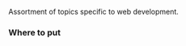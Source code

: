 Assortment of topics specific to web development.

### Where to put <script> tags in HTML markup?
- Place library script such as the jQuery library in the head section.
- Place normal script in the head unless it becomes a performance/page load issue.
- Place script associated with includes, within and at the end of that include. One example of this is .ascx user controls in asp.net pages - place the script at the end of that markup.
- Place script that impacts the render of the page at the end of the body (before the body closure).
- Do NOT place script in the markup such as <input onclick="myfunction()"/> - better to put it in event handlers in your script body instead.
- If you cannot decide, put it in the head until you have a reason not to such as page blocking issues.
- Footnote: "When you need it and not prior"

### Difference between PUT and POST HTTP Requests
- PUT method is used to create or overwrite a resource at a particular url that is known by the client.
- POST method is used to send user-generated data to the web server, ex. when a user comments on a forum or if they upload a profile picture. It can be used if you do not know the specific url of where your newly created resource should reside. POST sends data to a specific URI and expects the resource at that URI to handle the request. POST is used for annotation of existing resources, providing a block of data (such as the result of submitting a form) to a data-handling process, or extending a database through an append operation
- POST method should be used to create a subordinate (child) of the resource identified  by the Request-URI
- PUT requests can be sent multiple times without without changing the result (idempotent) while multiple POST requests will create a new subordinate each time (not idempotent)

### What happens when you enter a URL into browser and hit 'Enter'?
- Browser looks up IP address first in the browser cache, then in the OS cache, then in the Router cache, then in the DNS cache
- then the ISP’s DNS server begins a recursive search from the root nameserver, through the .com top-level nameserver, to Facebook’s nameserver. Normally, the DNS server will have names of the .com nameservers in cache, and so a hit to the root nameserver will not be necessary.
- A DNS, or domain name system, is a server with a database of IP addresses and their associated hostnames. When a user types a URL into their browser, a DNS server is what translates that URL into the IP address that indicates its location online. A DNS lookup, then, is the process of a finding a specific DNS record. You can think of it as your computer looking up a number in a phone book.
- One worrying thing about DNS is that the entire domain like wikipedia.org or facebook.com seems to map to a single IP address. Fortunately, there are ways of mitigating the bottleneck:
  - Round-robin DNS is a solution where the DNS lookup returns multiple IP addresses, rather than just one. For example, facebook.com actually maps to four IP addresses.
  - Load-balancer is the piece of hardware that listens on a particular IP address and forwards the requests to other servers. Major sites will typically use expensive high-performance load balancers.
  - Geographic DNS improves scalability by mapping a domain name to different IP addresses, depending on the client’s geographic location. This is great for hosting static content so that different servers don’t have to update shared state.
- The browser sends an HTTP request to the website's server
- The GET request names the URL to fetch: “http://facebook.com/”. The browser identifies itself (User-Agent header), and states what types of responses it will accept (Accept and Accept-Encoding headers). The Connection header asks the server to keep the TCP connection open for further requests.
- The request also contains the cookies that the browser has for this domain. As you probably already know, cookies are key-value pairs that track the state of a web site in between different page requests. And so the cookies store the name of the logged-in user, a secret number that was assigned to the user by the server, some of user’s settings, etc. The cookies will be stored in a text file on the client, and sent to the server with every request.
- The website’s server responds with a permanent redirect to preferred URL (usually for SEO reasons)
- The browser sends another GET request to the redirected URL
- The website’s server receives the request, processes it, and sends back an HTML response
- The browser begins rendering the HTML document, even before it has received all of it
- The browser sends requests for embedded objects such as stylesheets, images, and JS files. the browser will send a GET request to retrieve each of these files.
- Static files, unlike dynamic files, can be cached. For example, Facebook uses a content delivery network (CDN) to distribute static content – images, style sheets, and JavaScript files. So, the files will be copied to many machines across the globe.
- Static content often represents the bulk of the bandwidth of a site, and can be easily replicated across a CDN. Often, sites will use a third-party CDN provider, instead of operating a CDN themselves. For example, Facebook’s static files are hosted by Akamai, the largest CDN provider.
- The browser continues to make AJAX requests in the background as needed

### CDN
Using a Content Delivery Network (CDN) optimizes the delivery of static assets on your site. This allows us to offload all requests for these static assets off of your web dynos, which in turn will free those dynos to handle more requests for dynamic content.
- Benefits:
  - Improving website load times - By distributing content closer to website visitors by using a nearby CDN server (among other optimizations), visitors experience faster page loading times. As visitors are more inclined to click away from a slow-loading site, a CDN can reduce bounce rates and increase the amount of time that people spend on the site. In other words, a faster a website means more visitors will stay and stick around longer.
  - Reducing bandwidth costs - Bandwidth consumption costs for website hosting is a primary expense for websites. Through caching and other optimizations, CDNs are able to reduce the amount of data an origin server must provide, thus reducing hosting costs for website owners.
  - Increasing content availability and redundancy - Large amounts of traffic or hardware failures can interrupt normal website function. Thanks to their distributed nature, a CDN can handle more traffic and withstand hardware failure better than many origin servers.
  - Improving website security - A CDN may improve security by providing DDoS mitigation, improvements to security certificates, and other optimizations.
- Many developers make use of Amazon’s S3 service for serving static assets that have been uploaded previously, either manually or by some form of build process. Whilst this works, this is not recommended as S3 was designed as a file storage service and not for optimal delivery of files under load. Therefore, serving static assets from S3 is not recommended.
- Amazon’s CloudFront service is designed as a content delivery network to serve static assets such as CSS or JavaScript files from edge cache locations.
- Edge cache locations are groups of servers distributed around the world optimized for the high throughput serving of small static files. Using latency based DNS resolution, Amazon are able to route requests to particular assets to the closest edge cache location to the end user reducing latency, and improving speed.
  - CloudFront works from what is called a distribution. A distribution is the direct equivalent of an S3 bucket. Each distribution is assigned a domain name that is used to access your distributions assets.
  - A distribution draws its contents from an origin. The origin is where CloudFront will draw files from should it not have a copy within the distribution. Once a file has been requested from the origin CloudFront will cache that asset and return it directly to the end user.

### How to speed up a slow website
- reduce the number of HTTP requests being made by combining and minifying your HTML, CSS, and JS files
- try to asynchronous load the larger files, or defer JS file loading
- minimize the TTFB (time to first byte), the amount of time a browser has to wait before getting the first byte of data from the server, to under 200ms. can use caching for this
- consider switching to another DNS provider that has faster average lookup times
- consider upgrading your hosting option from shared hosting (share resources like CPU, RAM, and disk space with other sites on the same server) to VPS (dedicated portions of the resources, but still sharing) to a dedicated server
- use tools like Gzip to compress larger files for faster download times
- enable caching
- compress images using tools like Pingdom and compressor.io, crop and re-size images to be their actual display sizes, to cut down on editing time
- use a CDN for static files, but for videos, use Youtube or Vimeo to host and then embed the link, to cut back on the large video file size
- avoid using inline CSS in HTML doc and minimize number of CSS files to download
- use lazy loading to prioritize loading content that is within the user’s viewport, and loading content outside the viewport afterwards
- limit the number of redirects that occur in your site, to limit the number of requests that are made
- add database indices to optimize common queries
- monitor event listeners to weed out any zombies

### Strategies to speed up Webpack build times and minimize Webpack builds

- Use packages that allows webpack to parallelize the build, i.e. spread out the work to multiple processors. Examples include “parallel-webpack”, “happypack” and the parallel option on UglifyJS plugin.
- Also in the Uglify plugin, can speed up minification by 3-4 times by disabling the compression (whitespace removal and symbol mangling)
- Skip parsing: You can tell web pack to skip certain files or sets of files in its JS file parsing process if you’re certain those files don’t use any dependencies
- More exclusions: You can also exclude files from loaders and other plugins such as tools like transpires and minifiers that also rely on syntax trees - it is common to skip minification for non-customer facing code.
- Sharing Code: To avoid having duplicate code in different bundles, can find duplicates with web pack Bundle Analyzer and Bundle Buddy and then split them out into shared chunks with web pack’s CommonsChunkPlugin.
- Create a manifest chunk: First start with a digest, a simple map of module IDs to hashes that repack will use to resolve a filename when importing modules asynchronously. Then, you need to extract this module digest into a spearte file entirely so that the boilerplate code at the top of each bundle doesn’t have to be updated. This is where you can create a CommonsChunk plugin, which greatly reduced the frequency of rebuilds and allows you to ship only a single copy of webpack’s boilerplate code.
- Research lighter, cheaper source map options.
- Remember to clear your cache whenever package dependencies change - something you can automate with an npm post install script

### Difference between SASS, LESS, and CSS?
Syntactically Awesome Stylesheets (Sass) and Leaner CSS (LESS) are both CSS preprocessors. They are special stylesheet extensions that make designing easier and more efficient. Both Sass and LESS compile into CSS stylesheets so that browsers can read them, which is a necessary step because modern browsers cannot read .sass or .less file types. When it comes down to it, both are similar. They make writing CSS simpler, more object-oriented, and a more enjoyable experience.
Differences:
- Sass is in Ruby, Less is in JavaScript
- Less has more accurate error messages
- Sass’s extension Compass for mixins (ability to store and share CSS declarations across a website) is better
- Sass uses $ for variable assignment, Less uses @

Sources:
https://devcenter.heroku.com/articles/using-amazon-cloudfront-cdn,
https://www.cloudflare.com/learning/cdn/what-is-a-cdn/,
https://www.crazyegg.com/blog/speed-up-your-website/,
http://igoro.com/archive/what-really-happens-when-you-navigate-to-a-url/comment-page-3/,
https://www.thebalance.com/sass-vs-less-2071912
